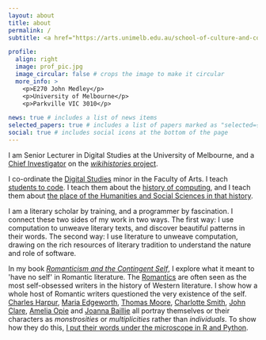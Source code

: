 ```yaml
---
layout: about
title: about
permalink: /
subtitle: <a href="https://arts.unimelb.edu.au/school-of-culture-and-communication/discipline-areas/english-and-theatre-studies">English and Theatre Studies</a>. <a href='https://www.unimelb.edu.au'>University of Melbourne</a>. <a href="https://auspost.com.au/community-hub/traditional-place-names/naarm-introducing-traditional-place-name-of-melbourne">Naarm</a>. Australia.

profile:
  align: right
  image: prof_pic.jpg
  image_circular: false # crops the image to make it circular
  more_info: >
    <p>E270 John Medley</p>
    <p>University of Melbourne</p>
    <p>Parkville VIC 3010</p>

news: true # includes a list of news items
selected_papers: true # includes a list of papers marked as "selected={true}"
social: true # includes social icons at the bottom of the page
---
```


I am Senior Lecturer in Digital Studies at the University of Melbourne, and a [Chief Investigator](https://dataportal.arc.gov.au/NCGP/Web/Grant/Grant/DP220100662) on the [*wikihistories* project](https://wikihistories.net).

I co-ordinate the [Digital Studies](https://study.unimelb.edu.au/find/courses/minor/digital-studies-minor/) minor in the Faculty of Arts. I teach [students to code](https://handbook.unimelb.edu.au/subjects/arts20001). I teach them about the [history of computing](https://handbook.unimelb.edu.au/subjects/arts10003), and I teach them about [the place of the Humanities and Social Sciences in that history](https://handbook.unimelb.edu.au/subjects/arts30003).

I am a literary scholar by training, and a programmer by fascination. I connect these two sides of my work in two ways. The first way: I use computation to unweave literary texts, and discover beautiful patterns in their words. The second way: I use literature to unweave computation, drawing on the rich resources of literary tradition to understand the nature and role of software.

In my book _[Romanticism and the Contingent Self](https://link.springer.com/book/9783031499586)_, I explore what it meant to 'have no self' in Romantic literature. The [Romantics](https://en.wikipedia.org/wiki/Romantic_literature_in_English) are often seen as the most self-obsessed writers in the history of Western literature. I show how a whole host of Romantic writers questioned the very existence of the self. [Charles Harpur](https://en.wikipedia.org/wiki/Charles_Harpur), [Maria Edgeworth](https://en.wikipedia.org/wiki/Maria_Edgeworth), [Thomas Moore](https://en.wikipedia.org/wiki/Thomas_Moore), [Charlotte Smith](<https://en.wikipedia.org/wiki/Charlotte_Smith_(writer)>), [John Clare](https://en.wikipedia.org/wiki/John_Clare), [Amelia Opie](https://en.wikipedia.org/wiki/Amelia_Opie) and [Joanna Baillie](https://en.wikipedia.org/wiki/Joanna_Baillie) all portray themselves or their characters as _monstrosities_ or _multiplicities_ rather than _individuals_. To show how they do this, [I put their words under the microscope in R and Python](https://github.com/michaelgfalk/romantic-self).
